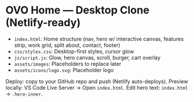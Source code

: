 # OVO Home — Desktop Clone (Netlify-ready)
- `index.html`: Home structure (nav, hero w/ interactive canvas, features strip, work grid, split about, contact, footer)
- `css/styles.css`: Desktop-first styles, cursor glow
- `js/script.js`: Glow, hero canvas, scroll, burger, cart overlay
- `assets/images`: Placeholders to replace later
- `assets/icons/logo.svg`: Placeholder logo

Deploy: copy to your GitHub repo and push (Netlify auto-deploys).
Preview locally: VS Code Live Server → Open `index.html`.
Edit hero text: `index.html` → `.hero-inner`.
